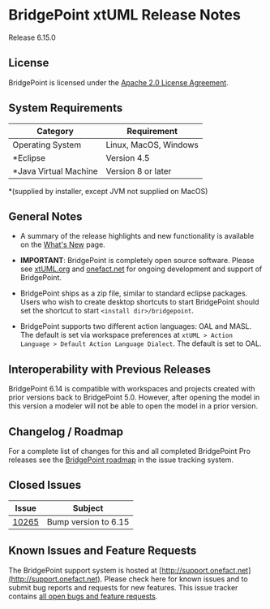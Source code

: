 BridgePoint xtUML Release Notes
========================

Release 6.15.0

License
-------
BridgePoint is licensed under the [Apache 2.0 License Agreement](http://www.apache.org/licenses/LICENSE-2.0).  


System Requirements
-------
  
| Category              | Requirement                          |
|-----------------------|--------------------------------------|
| Operating System      | Linux, MacOS, Windows                |
| *Eclipse              | Version 4.5                          |
| *Java Virtual Machine | Version 8 or later                   |

*(supplied by installer, except JVM not supplied on MacOS)
    

General Notes
------
* A summary of the release highlights and new functionality is available on the [What's New](../WhatsNew/WhatsNew.html) page.  
  
* __IMPORTANT__: BridgePoint is completely open source software. Please see [xtUML.org](http://xtuml.org) and [onefact.net](http://onefact.net) 
for ongoing development and support of BridgePoint.  
  
* BridgePoint ships as a zip file, similar to standard eclipse packages. Users who wish to 
create desktop shortcuts to start BridgePoint should set the shortcut to start `<install dir>/bridgepoint`.  

* BridgePoint supports two different action languages: OAL and MASL.  The default is set via workspace 
preferences at `xtUML > Action Language > Default Action Language Dialect`. The default is set to OAL.       
  
Interoperability with Previous Releases
------
BridgePoint 6.14 is compatible with workspaces and projects created with prior versions back to 
BridgePoint 5.0.  However, after opening the model in this version a modeler will not be able to 
open the model in a prior version.   

Changelog / Roadmap
------
For a complete list of changes for this and all completed BridgePoint Pro releases see the 
[BridgePoint roadmap](https://support.onefact.net/projects/bridgepoint/roadmap?utf8=%E2%9C%93&completed=1) in the issue tracking system.  

Closed Issues
------
 
| Issue |  Subject |
|-------|-----------------------------------------------------------------|
[10265](https://support.onefact.net/issues/10265) |  Bump version to 6.15  
    
    
Known Issues and Feature Requests
------
The BridgePoint support system is hosted at [http://support.onefact.net](http://support.onefact.net). Please check here for known issues and to 
submit bug reports and requests for new features. This issue tracker contains [all open bugs and feature requests](https://support.onefact.net/projects/bridgepoint/issues?utf8=%E2%9C%93&set_filter=1&f%5B%5D=status_id&op%5Bstatus_id%5D=%3D&v%5Bstatus_id%5D%5B%5D=1&v%5Bstatus_id%5D%5B%5D=7&v%5Bstatus_id%5D%5B%5D=2&f%5B%5D=&c%5B%5D=project&c%5B%5D=status&c%5B%5D=subject&c%5B%5D=fixed_version&c%5B%5D=due_date&group_by=&t%5B%5D=).  

  
